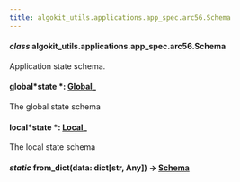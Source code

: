 ```yaml
---
title: algokit_utils.applications.app_spec.arc56.Schema
---
```


#### _class_ algokit_utils.applications.app_spec.arc56.Schema

Application state schema.

#### global*state *: [Global](#algokit_utils.applications.app_spec.arc56.Global)\_

The global state schema

#### local*state *: [Local](#algokit_utils.applications.app_spec.arc56.Local)\_

The local state schema

#### _static_ from_dict(data: dict[str, Any]) → [Schema](#algokit_utils.applications.app_spec.arc56.Schema)
